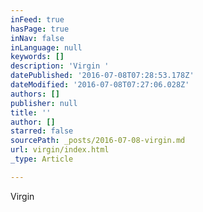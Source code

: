 ```yaml
---
inFeed: true
hasPage: true
inNav: false
inLanguage: null
keywords: []
description: 'Virgin '
datePublished: '2016-07-08T07:28:53.178Z'
dateModified: '2016-07-08T07:27:06.028Z'
authors: []
publisher: null
title: ''
author: []
starred: false
sourcePath: _posts/2016-07-08-virgin.md
url: virgin/index.html
_type: Article

---
```

Virgin